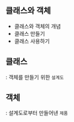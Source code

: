 ## 클래스와 객체

- 클래스와 객체의 개념
- 클래스 만들기
- 클래스 사용하기

## 클래스
: 객체를 만들기 위한 `설계도`

## 객체 
: 설계도로부터 만들어낸 `제품`